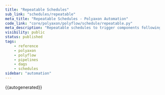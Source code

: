 ```yaml
---
title: "Repeatable Schedules"
sub_link: "schedules/repeatable"
meta_title: "Repeatable Schedules - Polyaxon Automation"
code_link: "core/polyaxon/polyflow/schedule/repeatable.py"
meta_description: "Repeatable schedules to trigger components following a repetition."
visibility: public
status: published
tags:
    - reference
    - polyaxon
    - polyflow
    - pipelines
    - dags
    - schedules
sidebar: "automation"
---
```


{{autogenerated}}
